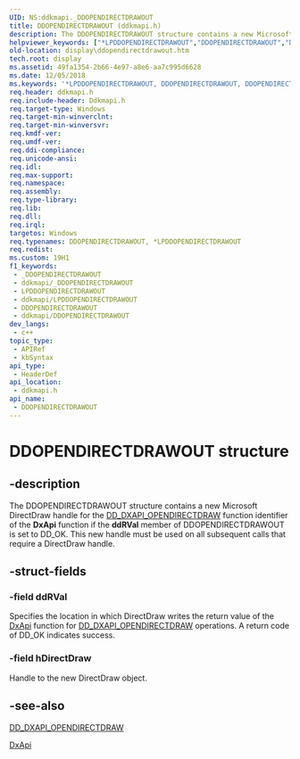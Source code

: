 ```yaml
---
UID: NS:ddkmapi._DDOPENDIRECTDRAWOUT
title: DDOPENDIRECTDRAWOUT (ddkmapi.h)
description: The DDOPENDIRECTDRAWOUT structure contains a new Microsoft DirectDraw handle for the DD_DXAPI_OPENDIRECTDRAW function identifier of the DxApi function if the ddRVal member of DDOPENDIRECTDRAWOUT is set to DD_OK.
helpviewer_keywords: ["*LPDDOPENDIRECTDRAWOUT","DDOPENDIRECTDRAWOUT","DDOPENDIRECTDRAWOUT structure [Display Devices]","LPDDOPENDIRECTDRAWOUT","LPDDOPENDIRECTDRAWOUT structure pointer [Display Devices]","ddkmapi/DDOPENDIRECTDRAWOUT","ddkmapi/LPDDOPENDIRECTDRAWOUT","ddstrcts_26b6b5d6-563a-4d01-b2f5-dc984b8d382e.xml","display.ddopendirectdrawout"]
old-location: display\ddopendirectdrawout.htm
tech.root: display
ms.assetid: 49fa1354-2b66-4e97-a8e6-aa7c995d6628
ms.date: 12/05/2018
ms.keywords: '*LPDDOPENDIRECTDRAWOUT, DDOPENDIRECTDRAWOUT, DDOPENDIRECTDRAWOUT structure [Display Devices], LPDDOPENDIRECTDRAWOUT, LPDDOPENDIRECTDRAWOUT structure pointer [Display Devices], ddkmapi/DDOPENDIRECTDRAWOUT, ddkmapi/LPDDOPENDIRECTDRAWOUT, ddstrcts_26b6b5d6-563a-4d01-b2f5-dc984b8d382e.xml, display.ddopendirectdrawout'
req.header: ddkmapi.h
req.include-header: Ddkmapi.h
req.target-type: Windows
req.target-min-winverclnt: 
req.target-min-winversvr: 
req.kmdf-ver: 
req.umdf-ver: 
req.ddi-compliance: 
req.unicode-ansi: 
req.idl: 
req.max-support: 
req.namespace: 
req.assembly: 
req.type-library: 
req.lib: 
req.dll: 
req.irql: 
targetos: Windows
req.typenames: DDOPENDIRECTDRAWOUT, *LPDDOPENDIRECTDRAWOUT
req.redist: 
ms.custom: 19H1
f1_keywords:
 - _DDOPENDIRECTDRAWOUT
 - ddkmapi/_DDOPENDIRECTDRAWOUT
 - LPDDOPENDIRECTDRAWOUT
 - ddkmapi/LPDDOPENDIRECTDRAWOUT
 - DDOPENDIRECTDRAWOUT
 - ddkmapi/DDOPENDIRECTDRAWOUT
dev_langs:
 - c++
topic_type:
 - APIRef
 - kbSyntax
api_type:
 - HeaderDef
api_location:
 - ddkmapi.h
api_name:
 - DDOPENDIRECTDRAWOUT
---
```


# DDOPENDIRECTDRAWOUT structure


## -description

The DDOPENDIRECTDRAWOUT structure contains a new Microsoft DirectDraw handle for the <a href="https://docs.microsoft.com/previous-versions/windows/hardware/drivers/ff550702(v=vs.85)">DD_DXAPI_OPENDIRECTDRAW</a> function identifier of the <b>DxApi</b> function if the <b>ddRVal</b> member of DDOPENDIRECTDRAWOUT is set to DD_OK. This new handle must be used on all subsequent calls that require a DirectDraw handle.

## -struct-fields

### -field ddRVal

Specifies the location in which DirectDraw writes the return value of the <a href="https://docs.microsoft.com/windows-hardware/drivers/ddi/content/dxapi/nf-dxapi-dxapi">DxApi</a> function for <a href="https://docs.microsoft.com/previous-versions/windows/hardware/drivers/ff550702(v=vs.85)">DD_DXAPI_OPENDIRECTDRAW</a> operations. A return code of DD_OK indicates success.

### -field hDirectDraw

Handle to the new DirectDraw object.

## -see-also

<a href="https://docs.microsoft.com/previous-versions/windows/hardware/drivers/ff550702(v=vs.85)">DD_DXAPI_OPENDIRECTDRAW</a>



<a href="https://docs.microsoft.com/windows-hardware/drivers/ddi/content/dxapi/nf-dxapi-dxapi">DxApi</a>

